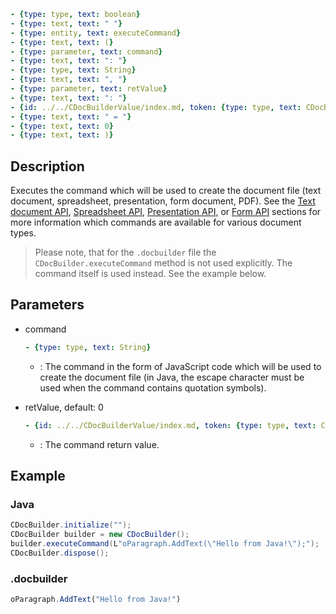 ```yml signature
- {type: type, text: boolean}
- {type: text, text: " "}
- {type: entity, text: executeCommand}
- {type: text, text: (}
- {type: parameter, text: command}
- {type: text, text: ": "}
- {type: type, text: String}
- {type: text, text: ", "}
- {type: parameter, text: retValue}
- {type: text, text: ": "}
- {id: ../../CDocBuilderValue/index.md, token: {type: type, text: CDocBuilderValue}}
- {type: text, text: " = "}
- {type: text, text: 0}
- {type: text, text: )}
```

## Description

Executes the command which will be used to create the document file (text document, spreadsheet, presentation, form document, PDF). See the [Text document API](../../../../../Office%20API/Usage%20API/Text%20Document%20API/index.md), [Spreadsheet API](../../../../../Office%20API/Usage%20API/Spreadsheet%20API/index.md), [Presentation API](../../../../../Office%20API/Usage%20API/Presentation%20API/index.md), or [Form API](../../../../../Office%20API/Usage%20API/Form%20API/index.md) sections for more information which commands are available for various document types.

> Please note, that for the `.docbuilder` file the `CDocBuilder.executeCommand` method is not used explicitly. The command itself is used instead. See the example below.

## Parameters

<parameters>

- command

  ```yml signature.variant="inline"
  - {type: type, text: String}
  ```

  - : The command in the form of JavaScript code which will be used to create the document file (in Java, the escape character must be used when the command contains quotation symbols).

- retValue, default: 0

  ```yml signature.variant="inline"
  - {id: ../../CDocBuilderValue/index.md, token: {type: type, text: CDocBuilderValue}}
  ```

  - : The command return value.

</parameters>

## Example

### Java

``` java
CDocBuilder.initialize("");
CDocBuilder builder = new CDocBuilder();
builder.executeCommand(L"oParagraph.AddText(\"Hello from Java!\");");
CDocBuilder.dispose();
```

### .docbuilder

``` ts
oParagraph.AddText("Hello from Java!")
```
